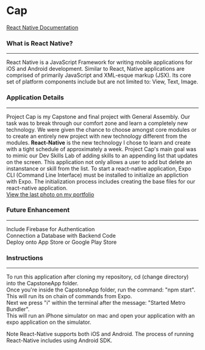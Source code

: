 # Cap

<a href="https://reactnative.dev/">React Native Documentation</a>

### What is React Native?
___
React Native is a JavaScript Framework for writing mobile applications for iOS and Android development. Similar to React, Native applications are comprised of primarily JavaScript and XML-esque markup (JSX). Its core set of platform components include but are not limited to: View, Text, Image. 


### Application Details
___
Project Cap is my Capstone and final project with General Assembly. Our task was to break through our comfort zone and learn a completely new technology. We were given the chance to choose amongst core modules or to create an entirely new project with new technology different from the modules. <strong>React-Native</strong> is the new technology I chose to learn and create with a tight schedule of approximately a week. Project Cap's main goal was to mimic our Dev Skills Lab of adding skills to an appending list that updates on the screen. This application not only allows a user to add but delete an instanstance or skill from the list. To start a react-native application, Expo CLI (Command Line Interface) must be installed to initialize an appliction with Expo. The initialization process includes creating the base files for our react-native application.
<br/>
<a href="https://daydin14.github.io/">View the last photo on my portfolio</a>

### Future Enhancement
___
Include Firebase for Authentication <br/>
Connection a Database with Backend Code <br/>
Deploy onto App Store or Google Play Store <br/>

### Instructions
___
To run this application after cloning my repository, cd (change directory) into the CapstoneApp folder. <br/>
Once you're inside the CapstoneApp folder, run the command: "npm start". This will run its on chain of commands from Expo. <br/>
Next we press "i" within the terminal after the message: "Started Metro Bundler". <br/>
This will run an iPhone simulator on mac and open your application with an expo application on the simulator. <br/>

Note React-Native supports both iOS and Android. The process of running React-Native includes using Android SDK.
